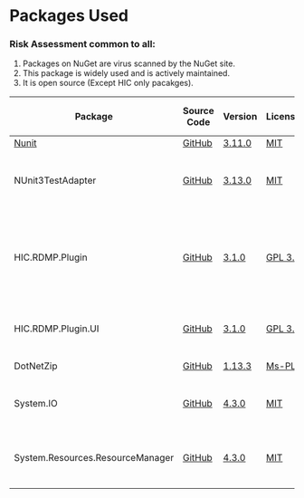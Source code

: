 

# Packages Used

### Risk Assessment common to all:
1. Packages on NuGet are virus scanned by the NuGet site.
2. This package is widely used and is actively maintained.
3. It is open source (Except HIC only pacakges).

| Package | Source Code | Version | License | Purpose | Additional Risk Assessment |
| ------- | ------------| --------| ------- | ------- | -------------------------- |
| [Nunit](https://nunit.org/) |[GitHub](https://github.com/nunit/nunit) | [3.11.0](https://www.nuget.org/packages/NUnit/3.11.0) | [MIT](https://opensource.org/licenses/MIT) | Unit testing |
| NUnit3TestAdapter | [GitHub](https://github.com/nunit/nunit3-vs-adapter)| [3.13.0](https://www.nuget.org/packages/NUnit3TestAdapter/3.13.0) | [MIT](https://opensource.org/licenses/MIT) | Run unit tests from within Visual Studio |
| HIC.RDMP.Plugin | [GitHub](https://github.com/HicServices/RDMP) | [3.1.0](https://www.nuget.org/packages/HIC.RDMP.Plugin/3.1.0) | [GPL 3.0](https://www.gnu.org/licenses/gpl-3.0.html) | Interact with RDMP objects, base classes for plugin components etc | |
| HIC.RDMP.Plugin.UI | [GitHub](https://github.com/HicServices/RDMP) | [3.1.0](https://www.nuget.org/packages/HIC.RDMP.Plugin.UI/3.1.0) |[GPL 3.0](https://www.gnu.org/licenses/gpl-3.0.html) | Interact with RDMP user interface API layer | |
| DotNetZip | [GitHub](https://github.com/DinoChiesa/DotNetZip) | [1.13.3](https://www.nuget.org/packages/DotNetZip/1.13.3) | [Ms-PL](https://github.com/DinoChiesa/DotNetZip/blob/master/License.txt) | Opens zip archives | |
| System.IO | [GitHub](https://github.com/dotnet/corefx)  | [4.3.0](https://www.nuget.org/packages/System.Drawing.Common/4.3.0) |[MIT](https://opensource.org/licenses/MIT) | Enables working with the file system |  |
| System.Resources.ResourceManager | [GitHub](https://github.com/dotnet/corefx)  | [4.3.0](https://www.nuget.org/packages/System.Resources.ResourceManager/4.3.0) |[MIT](https://opensource.org/licenses/MIT) | Enables working with embedded resources |  |
